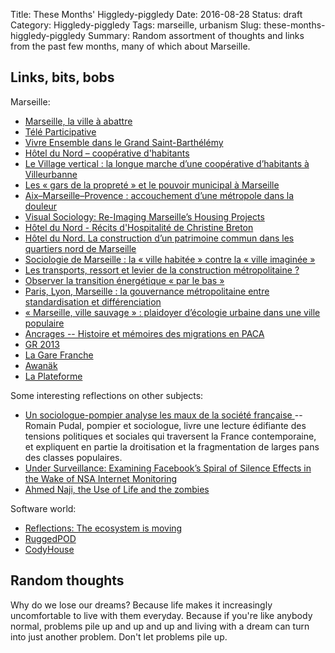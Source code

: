 Title: These Months' Higgledy-piggledy
Date: 2016-08-28
Status: draft
Category: Higgledy-piggledy
Tags: marseille, urbanism
Slug: these-months-higgledy-piggledy
Summary: Random assortment of thoughts and links from the past few months, many of which about Marseille.


Links, bits, bobs
-----------------

Marseille:
* [Marseille, la ville à abattre](https://blogs.mediapart.fr/francois-bernheim/blog/070416/marseille-la-ville-abattre)
* [Télé Participative](http://www.teleparticipative.org/)
* [Vivre Ensemble dans le Grand Saint-Barthélémy](http://www.vivreensemble.org/spip.php?rubrique40)
* [Hôtel du Nord – coopérative d'habitants](http://www.hoteldunord.coop/)
* [Le Village vertical : la longue marche d’une coopérative d’habitants à Villeurbanne](http://www.metropolitiques.eu/Le-Village-vertical-la-longue.html)
* [Les « gars de la propreté » et le pouvoir municipal à Marseille](http://www.metropolitiques.eu/Les-gars-de-la-proprete-et-le.html)
* [Aix–Marseille–Provence : accouchement d’une métropole dans la douleur](http://www.metropolitiques.eu/Aix-Marseille-Provence.html)
* [Visual Sociology: Re-Imaging Marseille’s Housing Projects](http://www.metropolitiques.eu/Visual-Sociology-Re-Imaging.html)
* [Hôtel du Nord - Récits d'Hospitalité de Christine Breton](http://www.editionscommune.org/article-recits-d-hospitalite-1-60902441.html)
* [Hôtel du Nord. La construction d’un patrimoine commun dans les quartiers nord de Marseille](http://www.metropolitiques.eu/Hotel-du-Nord-La-construction-d-un.html)
* [Sociologie de Marseille : la « ville habitée » contre la « ville imaginée »](http://www.metropolitiques.eu/Sociologie-de-Marseille-la-ville.html)
* [Les transports, ressort et levier de la construction métropolitaine ?](http://www.metropolitiques.eu/Les-transports-ressort-et-levier.html)
* [Observer la transition énergétique « par le bas »](http://www.metropolitiques.eu/Observer-la-transition-energetique.html)
* [Paris, Lyon, Marseille : la gouvernance métropolitaine entre standardisation et différenciation](http://www.metropolitiques.eu/Paris-Lyon-Marseille-la.html)
* [« Marseille, ville sauvage » : plaidoyer d’écologie urbaine dans une ville populaire](http://www.metropolitiques.eu/Marseille-ville-sauvage-plaidoyer.html)
* [Ancrages -- Histoire et mémoires des migrations en PACA](http://ancrages.org/)
* [GR 2013](http://www.bouches-du-rhone.net/les-sentiers-les-topoguides/gr-2013/)
* [La Gare Franche](http://lagarefranche.org/)
* [Awanäk](http://www.awanak.org/)
* [La Plateforme](http://www.laplateforme.org/)

Some interesting reflections on other subjects:
* [Un sociologue-pompier analyse les maux de la société française ](https://www.mediapart.fr/journal/culture-idees/290516/un-sociologue-pompier-analyse-les-maux-de-la-societe-francaise) -- Romain Pudal, pompier et sociologue, livre une lecture édifiante des tensions politiques et sociales qui traversent la France contemporaine, et expliquent en partie la droitisation et la fragmentation de larges pans des classes populaires.
* [Under Surveillance: Examining Facebook’s Spiral of Silence Effects in the Wake of NSA Internet Monitoring](http://m.jmq.sagepub.com/content/early/2016/02/25/1077699016630255.full.pdf)
* [Ahmed Naji, the Use of Life and the zombies](http://www.madamasr.com/opinion/culture/ahmed-naji-use-life-and-zombies)

Software world:
* [Reflections: The ecosystem is moving](https://whispersystems.org/blog/the-ecosystem-is-moving/)
* [RuggedPOD](http://ruggedpod.qyshare.com/)
* [CodyHouse](https://codyhouse.co/)


Random thoughts
---------------

Why do we lose our dreams? Because life makes it increasingly uncomfortable to live with them everyday. Because if you're like anybody normal, problems pile up and up and up and living with a dream can turn into just another problem. Don't let problems pile up.
